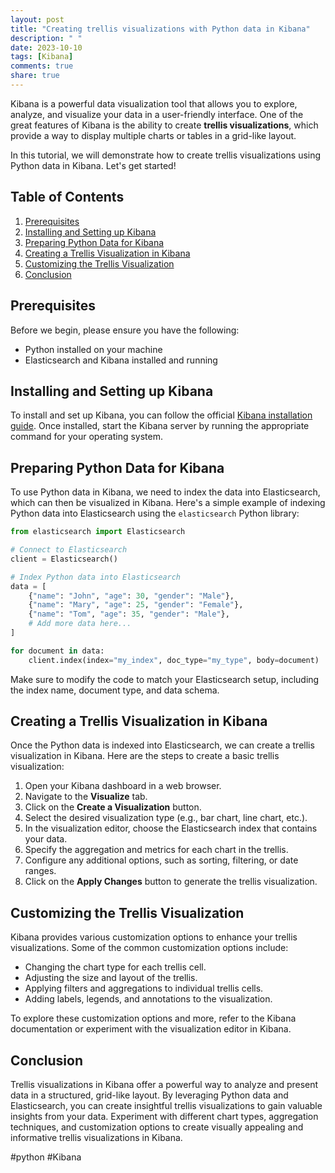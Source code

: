 ```yaml
---
layout: post
title: "Creating trellis visualizations with Python data in Kibana"
description: " "
date: 2023-10-10
tags: [Kibana]
comments: true
share: true
---
```


Kibana is a powerful data visualization tool that allows you to explore, analyze, and visualize your data in a user-friendly interface. One of the great features of Kibana is the ability to create **trellis visualizations**, which provide a way to display multiple charts or tables in a grid-like layout.

In this tutorial, we will demonstrate how to create trellis visualizations using Python data in Kibana. Let's get started!

## Table of Contents

1. [Prerequisites](#prerequisites)
2. [Installing and Setting up Kibana](#installing-and-setting-up-kibana)
3. [Preparing Python Data for Kibana](#preparing-python-data-for-kibana)
4. [Creating a Trellis Visualization in Kibana](#creating-a-trellis-visualization-in-kibana)
5. [Customizing the Trellis Visualization](#customizing-the-trellis-visualization)
6. [Conclusion](#conclusion)

## Prerequisites

Before we begin, please ensure you have the following:

- Python installed on your machine
- Elasticsearch and Kibana installed and running

## Installing and Setting up Kibana

To install and set up Kibana, you can follow the official [Kibana installation guide](https://www.elastic.co/guide/en/kibana/current/install.html). Once installed, start the Kibana server by running the appropriate command for your operating system.

## Preparing Python Data for Kibana

To use Python data in Kibana, we need to index the data into Elasticsearch, which can then be visualized in Kibana. Here's a simple example of indexing Python data into Elasticsearch using the `elasticsearch` Python library:

```python
from elasticsearch import Elasticsearch

# Connect to Elasticsearch
client = Elasticsearch()

# Index Python data into Elasticsearch
data = [
    {"name": "John", "age": 30, "gender": "Male"},
    {"name": "Mary", "age": 25, "gender": "Female"},
    {"name": "Tom", "age": 35, "gender": "Male"},
    # Add more data here...
]

for document in data:
    client.index(index="my_index", doc_type="my_type", body=document)
```

Make sure to modify the code to match your Elasticsearch setup, including the index name, document type, and data schema.

## Creating a Trellis Visualization in Kibana

Once the Python data is indexed into Elasticsearch, we can create a trellis visualization in Kibana. Here are the steps to create a basic trellis visualization:

1. Open your Kibana dashboard in a web browser.
2. Navigate to the **Visualize** tab.
3. Click on the **Create a Visualization** button.
4. Select the desired visualization type (e.g., bar chart, line chart, etc.).
5. In the visualization editor, choose the Elasticsearch index that contains your data.
6. Specify the aggregation and metrics for each chart in the trellis.
7. Configure any additional options, such as sorting, filtering, or date ranges.
8. Click on the **Apply Changes** button to generate the trellis visualization.

## Customizing the Trellis Visualization

Kibana provides various customization options to enhance your trellis visualizations. Some of the common customization options include:

- Changing the chart type for each trellis cell.
- Adjusting the size and layout of the trellis.
- Applying filters and aggregations to individual trellis cells.
- Adding labels, legends, and annotations to the visualization.

To explore these customization options and more, refer to the Kibana documentation or experiment with the visualization editor in Kibana.

## Conclusion

Trellis visualizations in Kibana offer a powerful way to analyze and present data in a structured, grid-like layout. By leveraging Python data and Elasticsearch, you can create insightful trellis visualizations to gain valuable insights from your data. Experiment with different chart types, aggregation techniques, and customization options to create visually appealing and informative trellis visualizations in Kibana.

#python #Kibana